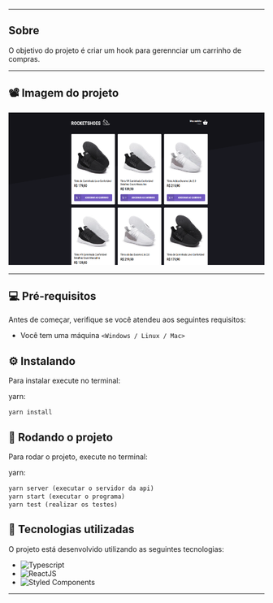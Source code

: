 
---

## Sobre 

O objetivo do projeto é criar um hook para gerennciar um carrinho de compras.

--- 

## 📽️ Imagem do projeto 

<img src="public/projectImage.png" height="300" width="1000" alt="exemplo imagem">



--- 

## 💻 Pré-requisitos

Antes de começar, verifique se você atendeu aos seguintes requisitos:
* Você tem uma máquina `<Windows / Linux / Mac>`


## ⚙️ Instalando

Para instalar execute no terminal:

yarn:
```
yarn install
```

## 🚀 Rodando o projeto

Para rodar o projeto, execute no terminal:

yarn:
```
yarn server (executar o servidor da api)
yarn start (executar o programa)
yarn test (realizar os testes)
```

## 🚀 Tecnologias utilizadas

O projeto está desenvolvido utilizando as seguintes tecnologias:
	
- <img src="https://img.shields.io/badge/TypeScript-007ACC?style=for-the-badge&logo=typescript&logoColor=white" alt="Typescript">
- <img src="	https://img.shields.io/badge/React-20232A?style=for-the-badge&logo=react&logoColor=61DAFB" alt="ReactJS">
- <img src="https://img.shields.io/badge/styled--components-DB7093?style=for-the-badge&logo=styled-components&logoColor=white" alt="Styled Components">

--- 



